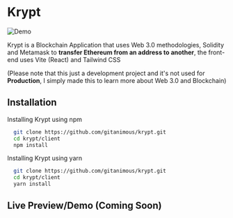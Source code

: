 # Krypt

![Demo](https://i.imgur.com/10Kzlos.png)

Krypt is a Blockchain Application that uses Web 3.0 methodologies, Solidity and Metamask to **transfer Ethereum from an address to another**, the front-end uses Vite (React) and Tailwind CSS

(Please note that this just a development project and it's not used for **Production**, I simply made this to learn more about Web 3.0 and Blockchain)
## Installation

Installing Krypt using npm

```bash
  git clone https://github.com/gitanimous/krypt.git
  cd krypt/client
  npm install
```

Installing Krypt using yarn

```bash
  git clone https://github.com/gitanimous/krypt.git
  cd krypt/client
  yarn install
```
    
## Live Preview/Demo (Coming Soon)
